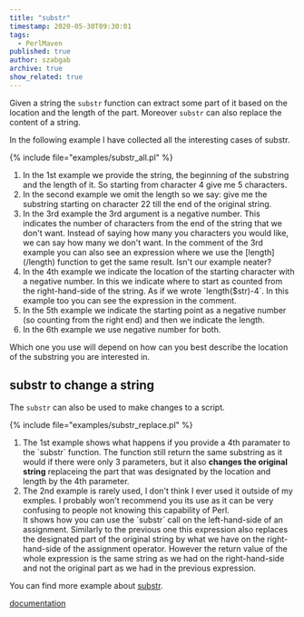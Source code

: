 ```yaml
---
title: "substr"
timestamp: 2020-05-30T09:30:01
tags:
  - PerlMaven
published: true
author: szabgab
archive: true
show_related: true
---
```



Given a string the `substr` function can extract some part of it based on the location and the length of the part.
Moreover `substr` can also replace the content of a string.


In the following example I have collected all the interesting cases of substr.

{% include file="examples/substr_all.pl" %}

<ol>
  <li>In the 1st example we provide the string, the beginning of the substring and the length of it.
So starting from character 4 give me 5 characters.</li>

  <li>In the second example we omit the length so we say: give me the substring starting on character 22 till the end of the original string.</li>

  <li>In the 3rd example the 3rd argument is a negative number. This indicates the number of characters from the end of the string that we don't want.
Instead of saying how many you characters you would like, we can say how many we don't want. In the comment of the 3rd example you can also
see an expression where we use the [length](/length) function to get the same result. Isn't our example neater?</li>

  <li>In the 4th example we indicate the location of the starting character with a negative number. In this we indicate where to start as
counted from the right-hand-side of the string. As if we wrote `length($str)-4`. In this example too you can see the expression in the comment.</li>

  <li>In the 5th example we indicate the starting point as a negative number (so counting from the right end) and then we indicate the length.</li>

   <li>In the 6th example we use negative number for both.</li>
</ol>

Which one you use will depend on how can you best describe the location of the substring you are interested in.

## substr to change a string

The `substr` can also be used to make changes to a script.

{% include file="examples/substr_replace.pl" %}

<ol>
  <li>The 1st example shows what happens if you provide a 4th paramater to the `substr` function.
  The function still return the same substring as it would if there were only 3 parameters, but it also <b>changes the original string</b>
  replaceing the part that was designated by the location and length by the 4th parameter.</li>

  <li>The 2nd example is rarely used, I don't think I ever used it outside of my exmples. I probably won't recommend you its use
  as it can be very confusing to people not knowing this capability of Perl.<br>
   It shows how you can use the `substr` call on the left-hand-side of an assignment. Similarly to the previous one
   this expression also replaces the designated part of the original string by what we have on the right-hand-side of the
   assignment operator. However the return value of the whole expression is the same string as we had on the right-hand-side
   and not the original part as we had in the previous expression.</li>
</ol>

You can find more example about [substr](string-functions-length-lc-uc-index-substr).


[documentation](https://metacpan.org/pod/perlfunc#substr-EXPR,OFFSET,LENGTH,REPLACEMENT)

